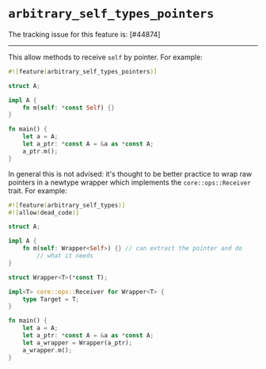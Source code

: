# `arbitrary_self_types_pointers`

The tracking issue for this feature is: [#44874]

[#38788]: https://github.com/rust-lang/rust/issues/44874

------------------------

This allow methods to receive `self` by pointer. For example:

```rust
#![feature(arbitrary_self_types_pointers)]

struct A;

impl A {
    fn m(self: *const Self) {}
}

fn main() {
    let a = A;
    let a_ptr: *const A = &a as *const A;
    a_ptr.m();
}
```

In general this is not advised: it's thought to be better practice to wrap
raw pointers in a newtype wrapper which implements the `core::ops::Receiver`
trait. For example:

```rust
#![feature(arbitrary_self_types)]
#![allow(dead_code)]

struct A;

impl A {
    fn m(self: Wrapper<Self>) {} // can extract the pointer and do
        // what it needs
}

struct Wrapper<T>(*const T);

impl<T> core::ops::Receiver for Wrapper<T> {
    type Target = T;
}

fn main() {
    let a = A;
    let a_ptr: *const A = &a as *const A;
    let a_wrapper = Wrapper(a_ptr);
    a_wrapper.m();
}
```
